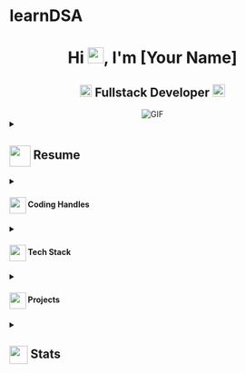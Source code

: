 # learnDSA
<h1 align="center">Hi <img src="https://github.com/YourUsername/YourUsername/blob/main/icons/Hi.gif" width="28px"/>, I'm [Your Name]</h1>
<h2 align="center">
  <img src="https://komarev.com/ghpvc/?username=[YourUsername]&color=dc143c&style=for-the-badge" alt="Profile Views" style="height:21px;">
  Fullstack Developer
  <a href="https://[your-portfolio-link]">
    <img src="https://img.shields.io/badge/Portfolio-543DE0?style=for-the-badge&logo=About.me&logoColor=white" alt="Portfolio" style="height:22px;">
  </a>
</h2>
<div align="center">
 <img alt="GIF" src="https://media4.giphy.com/media/11KzOet1ElBDz2/giphy.gif?cid=6c09b952ufa3xxbbm0mpuadm2zaik3wjp4m9luz2ly0lyz8d&ep=v1_internal_gif_by_id&rid=giphy.gif&ct=g" />
</div>

<details>
 <summary>
    <h2> 
      <img align="center" src="https://github.com/[YourUsername]/[YourUsername]/blob/main/icons/about.png" width="37" /> 
    Resume
    </h2>
</summary>
<details>
  <summary><h4> <img align="center" src="https://github.com/[YourUsername]/[YourUsername]/blob/main/icons/academics.gif" width="29"/> Academics</h4></summary>
  <span><img src="https://img.shields.io/badge/BTECH-[YourUniversity]-1877F2?style=for-the-badge"></span>

  <span><img src="https://img.shields.io/badge/GPA-[YourGPA]-EFEEE9?style=for-the-badge"></span>
 </details>

 <details>
  <summary><h4> <img align="center" src="https://github.com/[YourUsername]/[YourUsername]/blob/main/icons/experience.gif" width="29"/> Experience</h4></summary>

  - **[Your Role] ** at [Company] | [Duration]

    - [Work Description]
 </details>
</details>
<details>
  <summary><h4> <img align="center" src="https://user-images.githubusercontent.com/74038190/216122041-518ac897-8d92-4c6b-9b3f-ca01dcaf38ee.png" width="29"/> Coding Handles</h4></summary>

  [![LeetCode](https://img.shields.io/badge/LeetCode-000000?style=for-the-badge&logo=LeetCode&logoColor=#d16c06)](https://www.leetcode.com/[your-handle])

  [![Codeforces](https://img.shields.io/badge/Codeforces-445f9d?style=for-the-badge&logo=Codeforces&logoColor=white)](https://codeforces.com/profile/[your-handle])

  [![GeeksForGeeks](https://img.shields.io/badge/GeeksforGeeks-gray?style=for-the-badge&logo=geeksforgeeks&logoColor=35914c)](https://auth.geeksforgeeks.org/user/[your-handle]/practice)
</details>

<details>
  <summary><h4> <img align="center" src="https://github.com/[YourUsername]/[YourUsername]/blob/main/icons/techstack.gif" width="29"/> Tech Stack</h4></summary>

  ![C++](https://img.shields.io/badge/c++-%2300599C.svg?style=for-the-badge&logo=c%2B%2B&logoColor=white)  

  ![JavaScript](https://img.shields.io/badge/javascript-%23323330.svg?style=for-the-badge&logo=javascript&logoColor=%23F7DF1E) 

  ![React](https://img.shields.io/badge/react-%2320232a.svg?style=for-the-badge&logo=react&logoColor=%2361DAFB) 
</details>

<details>
  <summary><h4> <img align="center" src="https://github.com/[YourUsername]/[YourUsername]/blob/main/icons/projects.gif" width="29"/> Projects</h4></summary>

  #### <a href="https://github.com/[YourUsername]/[Project-Name]">[Project Name]</a>
  <span><img src="https://img.shields.io/badge/Node.js-%2343853D.svg?style=for-the-badge&logo=node.js&logoColor=white"> <img src="https://img.shields.io/badge/MongoDB-%234ea94b.svg?style=for-the-badge&logo=mongodb&logoColor=white"></span>
  - Implemented features to notify users about new opportunities.
  - Achieved a user base of X, surpassing initial projections.
</details>
<details>
  <summary><h2> <img align="center" src="https://github.com/[YourUsername]/[YourUsername]/blob/main/icons/stats.gif" width="32"/> Stats</h2></summary>
  <div align="center">

    ![](https://github-readme-stats.vercel.app/api?username=[YourUsername]&theme=tokyonight&hide_border=false&include_all_commits=true&count_private=false)<br/>

    ![](https://github-readme-streak-stats.herokuapp.com/?user=[YourUsername]&theme=tokyonight&hide_border=false)<br/>

    ![](https://github-readme-stats.vercel.app/api/top-langs/?username=[YourUsername]&theme=tokyonight&hide_border=false&include_all_commits=true&count_private=false&layout=compact)<br/>

    ![](https://github-readme-activity-graph.vercel.app/graph?username=[YourUsername]&theme=tokyo-night)

  </div>
</details>